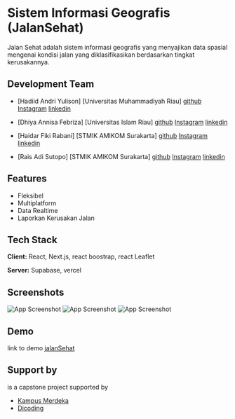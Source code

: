 
# Sistem Informasi Geografis (JalanSehat)

Jalan Sehat adalah sistem informasi geografis yang menyajikan data spasial mengenai kondisi jalan yang diklasifikasikan berdasarkan tingkat kerusakannya.


## Development Team

- [Hadiid Andri Yulison] [Universitas Muhammadiyah Riau] [github](https://github.com/hadiid-studentcode)  [Instagram](https://www.instagram.com/hadiidandriy12/)  [linkedin](https://www.linkedin.com/in/hadiid-andri-yulison-984a69200/)

- [Dhiya Annisa Febriza] [Universitas Islam Riau] [github]()  [Instagram](https://www.instagram.com/annisadhyia/)  [linkedin](https://www.linkedin.com/in/dhiyaannisafebriza/)



- [Haidar Fiki Rabani] [STMIK AMIKOM Surakarta] [github](https://github.com/hadiid-studentcode)  [Instagram](https://www.instagram.com/hadiidandriy12/)  [linkedin](https://www.linkedin.com/in/hadiid-andri-yulison-984a69200/)


- [Rais Adi Sutopo] [STMIK AMIKOM Surakarta] [github](https://github.com/raisadisutopo)  [Instagram]()  [linkedin]()



## Features

- Fleksibel
- Multiplatform
- Data Realtime
- Laporkan Kerusakan Jalan


## Tech Stack

**Client:** React, Next.js, react boostrap, react Leaflet

**Server:** Supabase, vercel

## Screenshots

![App Screenshot](https://grvmucznhugsfcaqgyge.supabase.co/storage/v1/object/public/jalanSehat/public/images/Jalan%20Sehat%20-%20Halaman%20Beranda.png)
![App Screenshot](https://grvmucznhugsfcaqgyge.supabase.co/storage/v1/object/public/jalanSehat/public/images/Jalan%20Sehat%20-%20Halaman%20Laporkan.png)
![App Screenshot](https://grvmucznhugsfcaqgyge.supabase.co/storage/v1/object/public/jalanSehat/public/images/Jalan%20Sehat%20-%20Halaman%20Tentang%20Kami.png)


## Demo

link to demo [jalanSehat](https://jalansehat.vercel.app/)


## Support by

is a capstone project supported by

- [Kampus Merdeka](https://kampusmerdeka.kemdikbud.go.id/)
- [Dicoding](https://www.dicoding.com/)

